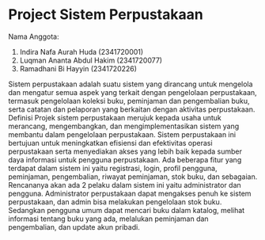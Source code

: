 # Project Sistem Perpustakaan

Nama Anggota:
1. Indira Nafa Aurah Huda (2341720001)
2. Luqman Ananta Abdul Hakim (2341720077)
3. Ramadhani Bi Hayyin (2341720226)

Sistem perpustakaan adalah suatu sistem yang dirancang untuk mengelola dan mengatur semua aspek yang terkait dengan pengelolaan perpustakaan, termasuk pengelolaan koleksi buku, peminjaman dan pengembalian buku, serta catatan dan pelaporan yang berkaitan dengan aktivitas perpustakaan.
Definisi Projek sistem perpustakaan merujuk kepada usaha untuk merancang, mengembangkan, dan mengimplementasikan sistem yang membantu dalam pengelolaan perpustakaan. Sistem perpustakaan ini bertujuan untuk meningkatkan efisiensi dan efektivitas operasi perpustakaan serta menyediakan akses yang lebih baik kepada sumber daya informasi untuk pengguna perpustakaan.
Ada beberapa fitur yang terdapat dalam sistem ini yaitu registrasi, login, profil pengguna, peminjaman, pengembalian, riwayat peminjaman, stok buku, dan sebagaian. 
Rencananya akan ada 2 pelaku dalam sistem ini yaitu administrator dan pengguna. Administrator perpustakaan dapat mengakses penuh ke sistem perpustakaan, dan admin bisa melakukan pengelolaan stok buku. Sedangkan pengguna umum dapat mencari buku dalam katalog, melihat informasi tentang buku yang ada, melalukan peminjaman dan pengembalian, dan update akun pribadi. 